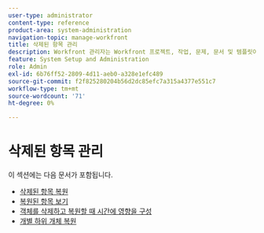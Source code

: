 ```yaml
---
user-type: administrator
content-type: reference
product-area: system-administration
navigation-topic: manage-workfront
title: 삭제된 항목 관리
description: Workfront 관리자는 Workfront 프로젝트, 작업, 문제, 문서 및 템플릿이 지난 30일 동안 삭제된 경우 복원할 수 있습니다. 개체를 복원하면 모든 하위 개체 및 필드도 복원됩니다.
feature: System Setup and Administration
role: Admin
exl-id: 6b76ff52-2809-4d11-aeb0-a328e1efc489
source-git-commit: f2f825280204b56d2dc85efc7a315a4377e551c7
workflow-type: tm+mt
source-wordcount: '71'
ht-degree: 0%

---
```


# 삭제된 항목 관리

이 섹션에는 다음 문서가 포함됩니다.

* [삭제된 항목 복원](../../../administration-and-setup/manage-workfront/manage-deleted-items/restore-deleted-items.md)
* [복원된 항목 보기](../../../administration-and-setup/manage-workfront/manage-deleted-items/view-restored-items.md)
* [객체를 삭제하고 복원할 때 시간에 영향을 구성](../../../administration-and-setup/manage-workfront/manage-deleted-items/configure-how-hours-affected-when-obj-deleted-restored.md)
* [개별 하위 개체 복원](../../../administration-and-setup/manage-workfront/manage-deleted-items/restoring-individual-child-objects.md)
